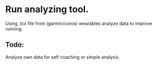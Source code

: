 # Run analyzing tool.
Using .tcx file from (garmin/coros) wearables analyze data to improve running.

## Todo:
Analyze own data for self coaching or simple analysis.
